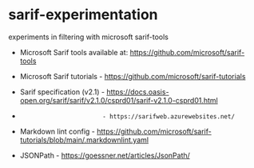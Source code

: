 # sarif-experimentation
experiments in filtering with microsoft sarif-tools

- Microsoft Sarif tools available at: https://github.com/microsoft/sarif-tools
- Microsoft Sarif tutorials - https://github.com/microsoft/sarif-tutorials
- Sarif specification (v2.1) - https://docs.oasis-open.org/sarif/sarif/v2.1.0/csprd01/sarif-v2.1.0-csprd01.html
-                            - https://sarifweb.azurewebsites.net/

- Markdown lint config - https://github.com/microsoft/sarif-tutorials/blob/main/.markdownlint.yaml


- JSONPath - https://goessner.net/articles/JsonPath/
